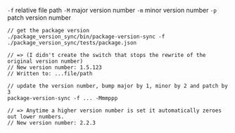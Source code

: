 ﻿`-f` relative file path
`-M` major version number
`-m` minor version number
`-p` patch version number

```
// get the package version
./package_version_sync/bin/package-version-sync -f ./package_version_sync/tests/package.json

// => (I didn't create the switch that stops the rewrite of the original version number)
// New version number: 1.5.123
// Written to: ...file/path

// update the version number, bump major by 1, minor by 2 and patch by 3
package-version-sync -f ... -Mmmppp

// => Anytime a higher version number is set it automatically zeroes out lower numbers.
// New version number: 2.2.3
```